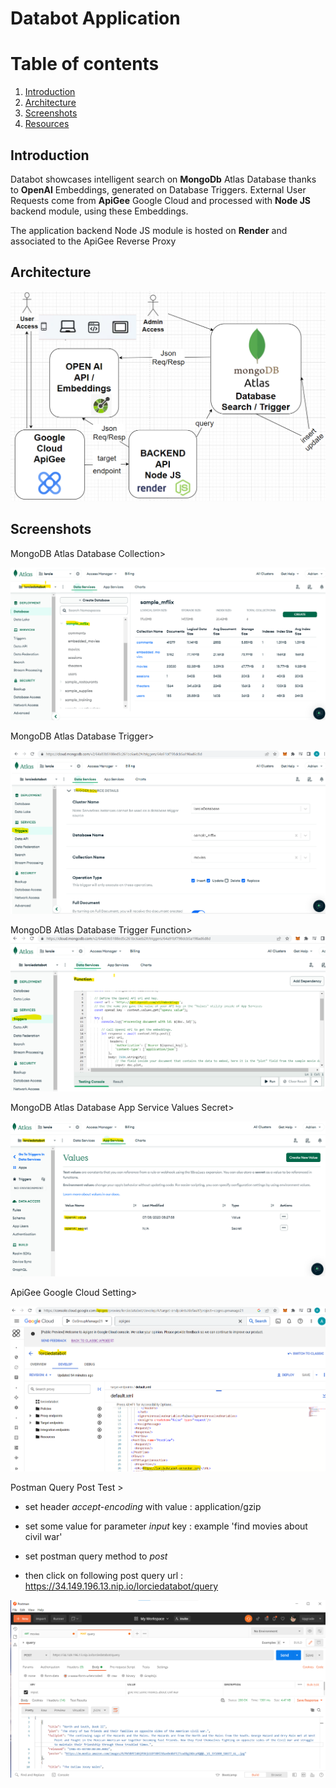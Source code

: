 # Databot Application

# Table of contents
1. [Introduction](#introduction)
2. [Architecture](#architecture)
3. [Screenshots](#screenshots)
4. [Resources](#resources)

## Introduction <a name="introduction"></a>
Databot showcases intelligent search on **MongoDb** Atlas Database thanks to **OpenAI** Embeddings, generated on Database Triggers.
External User Requests come from **ApiGee** Google Cloud and processed with **Node JS** backend module, using these Embeddings.

The application backend Node JS module is hosted on  **Render** and associated to the ApiGee Reverse Proxy

## Architecture <a name="architecture"></a>

![databot architecture](./screenshots/databot-architecture.png)


## Screenshots <a name="screenshots"></a>
MongoDB Atlas Database Collection>

![mongodb atlas database collection](./screenshots/databot-mongodb-atlas-database-collection.png)

MongoDB Atlas Database Trigger>

![mongodb atlas database trigger](./screenshots/databot-mongodb-atlas-database-trigger.png)

MongoDB Atlas Database Trigger Function>
![mongodb atlas database trigger function](./screenshots/databot-mongodb-atlas-database-trigger-function.png)

MongoDB Atlas Database App Service Values Secret>

![mongodb atlas database app service openAI values secret](./screenshots/databot-mongodb-atlas-database-appservice-openAI-values-secret.png)

ApiGee Google Cloud Setting>

![ApiGee Google Cloud Setting](./screenshots/databot-apigee-google-cloud-setting.png)

Postman Query Post Test >

- set header *accept-encoding* with value : application/gzip

- set some value for parameter *input*  key : example 'find movies about civil war'

- set postman query method to *post*

- then click on following post query url : https://34.149.196.13.nip.io/lorciedatabot/query

![Postman Query Post Test](./screenshots/databot-apigee-postman-query-post-test.png)


